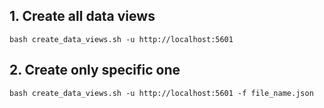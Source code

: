 ## 1. Create all data views
```shell
bash create_data_views.sh -u http://localhost:5601
```

## 2. Create only specific one
```shell
bash create_data_views.sh -u http://localhost:5601 -f file_name.json
```
